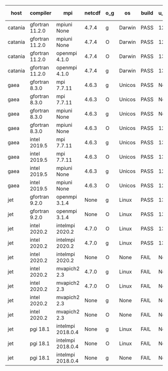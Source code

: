 

| host     | compiler                              | mpi                      | netcdf        | o_g        | os       | build       | u_pass          | u_fail          | s_pass            | s_fail            | e_pass             | e_fail             | nuopc_pass       | nuopc_fail       | artifacts link          |
|----------|---------------------------------------|--------------------------|---------------|------------|----------|-------------|-----------------|-----------------|-------------------|-------------------|--------------------|--------------------|------------------|------------------|-------------------------|
| catania | gfortran 11.2.0 | mpiuni None  | 4.7.4  | g | Darwin | PASS | 12316 | 0 | 8 | 0 | 43 | 0 | None | None | <a href="https://github.com/esmf-org/esmf-test-artifacts/tree/6bef71b5e3e4e0dbe21c4361388ad60b75188953/update_pio2.5.9/gfortran/11.2.0/g/mpiuni/None" target="_blank">6bef71b</a> | 
| catania | gfortran 11.2.0 | mpiuni None  | 4.7.4  | O | Darwin | PASS | 12316 | 0 | 8 | 0 | 43 | 0 | None | None | <a href="https://github.com/esmf-org/esmf-test-artifacts/tree/193b6d509e30e36241a593c6107a49ab070f9e0d/update_pio2.5.9/gfortran/11.2.0/O/mpiuni/None" target="_blank">193b6d5</a> | 
| catania | gfortran 11.2.0 | openmpi 4.1.0  | 4.7.4  | O | Darwin | PASS | 13863 | 9 | 49 | 0 | 80 | 0 | 47 | 5 | <a href="https://github.com/esmf-org/esmf-test-artifacts/tree/e5d588760bf76d3f7aadffe25afe0dda346da4db/update_pio2.5.9/gfortran/11.2.0/O/openmpi/4.1.0" target="_blank">e5d5887</a> | 
| catania | gfortran 11.2.0 | openmpi 4.1.0  | 4.7.4  | g | Darwin | PASS | 13863 | 9 | 49 | 0 | 80 | 0 | 47 | 5 | <a href="https://github.com/esmf-org/esmf-test-artifacts/tree/5a0d8b27731b0cdf93a3dda444a42fd168a1f214/update_pio2.5.9/gfortran/11.2.0/g/openmpi/4.1.0" target="_blank">5a0d8b2</a> | 
| gaea | gfortran 8.3.0 | mpi 7.7.11  | 4.6.3  | g | Unicos | PASS | None | None | None | None | None | None | None | None | <a href="https://github.com/esmf-org/esmf-test-artifacts/tree/6cdf946a588401521278ce6901bec787db90a927/update_pio2.5.9/gfortran/8.3.0/g/mpi/7.7.11" target="_blank">6cdf946</a> | 
| gaea | gfortran 8.3.0 | mpi 7.7.11  | 4.6.3  | O | Unicos | PASS | None | None | None | None | None | None | None | None | <a href="https://github.com/esmf-org/esmf-test-artifacts/tree/7ef6c73cc5fa5c87790d6dd1e1625ee161ff5ee6/update_pio2.5.9/gfortran/8.3.0/O/mpi/7.7.11" target="_blank">7ef6c73</a> | 
| gaea | gfortran 8.3.0 | mpiuni None  | 4.6.3  | g | Unicos | PASS | None | None | None | None | None | None | None | None | <a href="https://github.com/esmf-org/esmf-test-artifacts/tree/c5f92c96252f54f66228c77471bb9b7b033e7180/update_pio2.5.9/gfortran/8.3.0/g/mpiuni/None" target="_blank">c5f92c9</a> | 
| gaea | gfortran 8.3.0 | mpiuni None  | 4.6.3  | O | Unicos | PASS | 12316 | 0 | 8 | 0 | 43 | 0 | None | None | <a href="https://github.com/esmf-org/esmf-test-artifacts/tree/d9a92f8ebfb29b13cf7ad88d3b8c3009b0b29d58/update_pio2.5.9/gfortran/8.3.0/O/mpiuni/None" target="_blank">d9a92f8</a> | 
| gaea | intel 2019.5 | mpi 7.7.11  | 4.6.3  | g | Unicos | PASS | 13857 | 15 | 49 | 0 | 80 | 0 | 47 | 5 | <a href="https://github.com/esmf-org/esmf-test-artifacts/tree/b97f5281ddca8a802723b39d73437b99100e1a26/update_pio2.5.9/intel/2019.5/g/mpi/7.7.11" target="_blank">b97f528</a> | 
| gaea | intel 2019.5 | mpi 7.7.11  | 4.6.3  | O | Unicos | PASS | 13857 | 15 | 49 | 0 | 80 | 0 | 47 | 5 | <a href="https://github.com/esmf-org/esmf-test-artifacts/tree/aa672b0b3fcb6fd06f3bec21faf4293f0f0a74f4/update_pio2.5.9/intel/2019.5/O/mpi/7.7.11" target="_blank">aa672b0</a> | 
| gaea | intel 2019.5 | mpiuni None  | 4.6.3  | g | Unicos | PASS | 12301 | 15 | 8 | 0 | 43 | 0 | None | None | <a href="https://github.com/esmf-org/esmf-test-artifacts/tree/d19c802ac713128e5cd3775305cff7b7675f47a7/update_pio2.5.9/intel/2019.5/g/mpiuni/None" target="_blank">d19c802</a> | 
| gaea | intel 2019.5 | mpiuni None  | 4.6.3  | O | Unicos | PASS | 12301 | 15 | 8 | 0 | 43 | 0 | None | None | <a href="https://github.com/esmf-org/esmf-test-artifacts/tree/d8ba03397be6af87b38e9bdb29d2d57acd1bdf2b/update_pio2.5.9/intel/2019.5/O/mpiuni/None" target="_blank">d8ba033</a> | 
| jet | gfortran 9.2.0 | openmpi 3.1.4  | None  | g | Linux | PASS | 13872 | 0 | 49 | 0 | 80 | 0 | 52 | 0 | <a href="https://github.com/esmf-org/esmf-test-artifacts/tree/393acf5667a385a0be00bfc539429cc47db6caa4/update_pio2.5.9/gfortran/9.2.0/g/openmpi/3.1.4" target="_blank">393acf5</a> | 
| jet | gfortran 9.2.0 | openmpi 3.1.4  | None  | O | Linux | PASS | 13872 | 0 | 49 | 0 | 80 | 0 | 52 | 0 | <a href="https://github.com/esmf-org/esmf-test-artifacts/tree/d676a98940a14ead89a5e26c6009f21886cd0962/update_pio2.5.9/gfortran/9.2.0/O/openmpi/3.1.4" target="_blank">d676a98</a> | 
| jet | intel 2020.2 | intelmpi 2020.2  | 4.7.0  | O | Linux | PASS | 13872 | 0 | 49 | 0 | 80 | 0 | 52 | 0 | <a href="https://github.com/esmf-org/esmf-test-artifacts/tree/c5eb6f513176029c9c34c05440f6f2dfea916ab0/update_pio2.5.9/intel/2020.2/O/intelmpi/2020.2" target="_blank">c5eb6f5</a> | 
| jet | intel 2020.2 | intelmpi 2020.2  | 4.7.0  | g | Linux | PASS | 13872 | 0 | 49 | 0 | 80 | 0 | 52 | 0 | <a href="https://github.com/esmf-org/esmf-test-artifacts/tree/c960f9cd35b3ca28c9cd5b4e462c52d635579226/update_pio2.5.9/intel/2020.2/g/intelmpi/2020.2" target="_blank">c960f9c</a> | 
| jet | intel 2020.2 | intelmpi 2020.2  | None  | O | None | FAIL | None | None | None | None | None | None | None | None | <a href="https://github.com/esmf-org/esmf-test-artifacts/tree/1eec7595ce9bf5c20697c22228afe71f9518ccb0/update_pio2.5.9/intel/2020.2/O/intelmpi/2020.2" target="_blank">1eec759</a> | 
| jet | intel 2020.2 | mvapich2 2.3  | 4.7.0  | g | Linux | FAIL | None | None | None | None | None | None | None | None | <a href="https://github.com/esmf-org/esmf-test-artifacts/tree/8fb352dd028543925ec6aa65b96bfb6cae098eef/update_pio2.5.9/intel/2020.2/g/mvapich2/2.3" target="_blank">8fb352d</a> | 
| jet | intel 2020.2 | mvapich2 2.3  | 4.7.0  | O | Linux | FAIL | None | None | None | None | None | None | None | None | <a href="https://github.com/esmf-org/esmf-test-artifacts/tree/2ccce2ea15bdd0f1923c9de2e229ca6296ef08ca/update_pio2.5.9/intel/2020.2/O/mvapich2/2.3" target="_blank">2ccce2e</a> | 
| jet | intel 2020.2 | mvapich2 2.3  | None  | g | None | FAIL | None | None | None | None | None | None | None | None | <a href="https://github.com/esmf-org/esmf-test-artifacts/tree/19eee733487ebb00bc410a835d63291006f0f7b6/update_pio2.5.9/intel/2020.2/g/mvapich2/2.3" target="_blank">19eee73</a> | 
| jet | intel 2020.2 | mvapich2 2.3  | None  | O | None | FAIL | None | None | None | None | None | None | None | None | <a href="https://github.com/esmf-org/esmf-test-artifacts/tree/2329b58db56a818f631ab27019834621c854cb4c/update_pio2.5.9/intel/2020.2/O/mvapich2/2.3" target="_blank">2329b58</a> | 
| jet | pgi 18.1 | intelmpi 2018.0.4  | None  | g | Linux | FAIL | None | None | None | None | None | None | None | None | <a href="https://github.com/esmf-org/esmf-test-artifacts/tree/ef235457ec35cf7ed6ac145ba841c6cd136df7ad/update_pio2.5.9/pgi/18.1/g/intelmpi/2018.0.4" target="_blank">ef23545</a> | 
| jet | pgi 18.1 | intelmpi 2018.0.4  | None  | O | Linux | FAIL | None | None | None | None | None | None | None | None | <a href="https://github.com/esmf-org/esmf-test-artifacts/tree/def8a27d28c178f84df4975e78e52b43441314b4/update_pio2.5.9/pgi/18.1/O/intelmpi/2018.0.4" target="_blank">def8a27</a> | 
| jet | pgi 18.1 | intelmpi 2018.0.4  | None  | g | None | FAIL | None | None | None | None | None | None | None | None | <a href="https://github.com/esmf-org/esmf-test-artifacts/tree/409decd1b894e70e86a89934516cf6bf8707b6db/update_pio2.5.9/pgi/18.1/g/intelmpi/2018.0.4" target="_blank">409decd</a> | 
